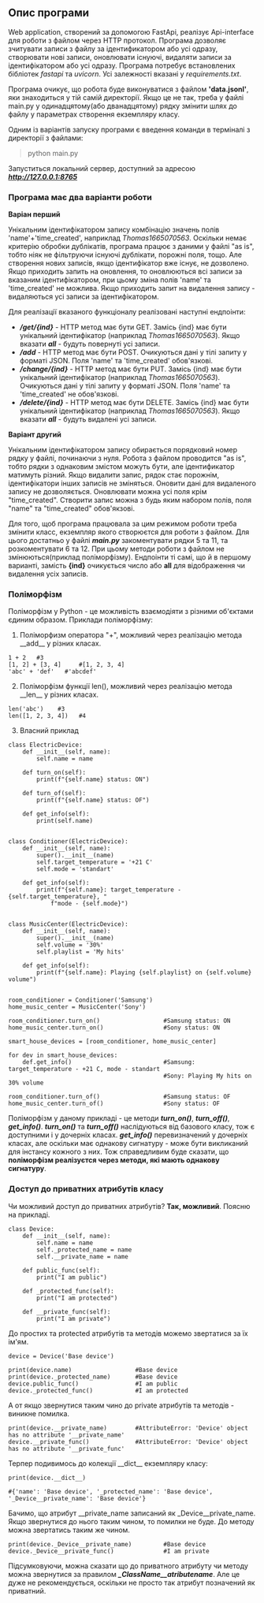 ## Опис програми

Web application, створений за допомогою FastApi, реалізує Api-interface для роботи з файлом через HTTP протокол.
Програма дозволяє зчитувати записи з файлу за ідентификатором або усі одразу, створювати нові записи, оновлювати існуючі, видаляти
записи за ідентифікатором або усі одразу.
Програма потребує встановлених бібліотек _fastapi_ та _uvicorn_. Усі залежності вказані у _requirements.txt_.

Програма очикує, що робота буде виконуватися з файлом **'data.jsonl'**, яки знаходиться у тій самій директорії. Якщо це не так,
треба у файлі main.py у одинадцятому(або дванадцятому) рядку змінити шлях до файлу у параметрах створення екземпляру класу. 

Одним із варіантів запуску програми є введення команди в терміналі з директорії з файлами:
> python main.py

Запуститься локальний сервер, доступний за адресою ***http://127.0.0.1:8765***

### Програма має два варіанти роботи

**Варіан перший**

Унікальним ідентифікатором запису комбінацію значень полів 'name'+'time_created',
наприклад _Thomas1665070563_.
Оскільки немає критерію обробки дублікатів, програма працює з даними у файлі "as is", 
тобто ніяк не фільтруючи існуючі дублікати, порожні поля, тощо. Але створення нових записів, якщо ідентифікатор
вже існує, не дозволено. Якщо приходить запить на оновлення, то оновлюються всі записи за вказаним ідентифікатором, при цьому зміна полів 'name' та 'time_created' не можлива.
Якщо приходить запит на видалення запису - видаляються усі записи за ідентифікатором.

Для реалізації вказаного функціоналу реалізовані наступні ендпоінти:

 - ***/get/{ind}*** - HTTP метод має бути GET. Замісь {ind} має бути унікальний ідентифікатор (наприклад _Thomas1665070563_). Якщо вказати ***all*** - будуть повернуті усі записи.
 - ***/add*** - HTTP метод має бути POST. Очикуються дані у тілі запиту у форматі JSON. Поля 'name' та 'time_created' обов'язкові.
 - ***/change/{ind}*** - HTTP метод має бути PUT. Замісь {ind} має бути унікальний ідентифікатор (наприклад _Thomas1665070563_). Очикуються дані у тілі запиту у форматі JSON. Поля 'name' та 'time_created' не обов'язкові.
 - ***/delete/{ind}*** - HTTP метод має бути DELETE. Замісь {ind} має бути унікальний ідентифікатор (наприклад _Thomas1665070563_). Якщо вказати ***all*** - будуть видалені усі записи.

**Варіант другий**

Унікальним ідентифікатором запису обирається порядковий номер рядку у файлі, починаючи з нуля. Робота з файлом проводится "as is",
тобто рядки з однаковим змістом можуть бути, але ідентификатор матимуть різний. Якщо видалити запис, рядок стає порожнім,
ідентифікатори інших записів не зміняться. Оновити дані для видаленого запису не дозволяється. Оновлювати можна усі поля крім "time_created".
Створити запис можна з будь яким набором полів, поля "name" та "time_created" обов'якзові.

Для того, щоб програма працювала за цим режимом роботи треба змінити класс, екземпляр якого створюєтся
для роботи з файлом. Для цього достатньо у файлі ***main.py*** закоментувати рядки 5 та 11, та розкоментувати 6 та 12.
При цьому методи роботи з файлом не змінюються(приклад поліморфізму). Ендпоінти ті самі, що й в першому варианті, замість **{ind}**
очикується число або **all** для відображення чи видалення усіх записів.


### Поліморфізм

Поліморфізм у Python - це можливість взаємодіяти з різними об'єктами єдиним образом. Приклади поліморфізму:
1. Поліморфизм оператора "+", можливий через реалізацію метода \_\_add\_\_ у різних класах.

```
1 + 2   #3
[1, 2] + [3, 4]     #[1, 2, 3, 4]
'abc' + 'def'   #'abcdef'
```

2. Поліморфізм функції len(), можливий через реалізацію метода \_\_len\_\_ у різних класах.

```
len('abc')    #3
len([1, 2, 3, 4])   #4
```

3. Власний приклад

```
class ElectricDevice:
    def __init__(self, name):
        self.name = name

    def turn_on(self):
        print(f"{self.name} status: ON")

    def turn_of(self):
        print(f"{self.name} status: OF")
        
    def get_info(self):
        print(self.name)


class Conditioner(ElectricDevice):
    def __init__(self, name):
        super().__init__(name)
        self.target_temperature = '+21 C'
        self.mode = 'standart'

    def get_info(self):
        print(f"{self.name}: target_temperature - {self.target_temperature}, "
            f"mode - {self.mode}")


class MusicCenter(ElectricDevice):
    def __init__(self, name):
        super().__init__(name)
        self.volume = '30%'
        self.playlist = 'My hits'

    def get_info(self):
        print(f"{self.name}: Playing {self.playlist} on {self.volume} volume")


room_conditioner = Conditioner('Samsung')   
home_music_center = MusicCenter('Sony')     

room_conditioner.turn_on()                  #Samsung status: ON
home_music_center.turn_on()                 #Sony status: ON

smart_house_devices = [room_conditioner, home_music_center]

for dev in smart_house_devices:
    def.get_info()                          #Samsung: target_temperature - +21 C, mode - standart
                                            #Sony: Playing My hits on 30% volume

room_conditioner.turn_of()                  #Samsung status: OF
home_music_center.turn_of()                 #Sony status: OF

```

Поліморфізм у даному прикладі - це методи ***turn_on()***, ***turn_off()***, ***get_info()***. ***turn_on()*** та ***turn_off()*** наслідуються від базового класу, 
тож є доступними і у дочерніх класах. ***get_info()*** перевизначений у дочерніх класах, але оскільки має однакову сигнатуру - 
може бути викликаний для інстансу кожного з них.
Тож справедливим буде сказати, що **поліморфізм реалізуєтся через методи, які мають однакову сигнатуру**.


### Доступ до приватних атрибутів класу

Чи можливий доступ до приватних атрибутів? **Так, можливий**.
Поясню на прикладі.

```
class Device:
    def __init__(self, name):
        self.name = name
        self._protected_namе = name
        self.__private_name = name

    def public_func(self):
        print("I am public")

    def _protected_func(self):
        print("I am protected")

    def __private_func(self):
        print("I am private")      
```

До простих та protected атрибутів та методів можемо звертатися за їх ім'ям.

```
device = Device('Base device')

print(device.name)                  #Base device
print(device._protected_namе)       #Base device
device.public_func()                #I am public
device._protected_func()            #I am protected

```

А от якщо звернутися таким чино до private атрибутів та методів - виникне помилка.

```
print(device.__private_name)        #AttributeError: 'Device' object has no attribute '__private_name'
device.__private_func()             #AttributeError: 'Device' object has no attribute '__private_func'
```

Терпер подивимось до колекції \_\_dict\_\_ екземпляру класу:

```
print(device.__dict__)

#{'name': 'Base device', '_protected_namе': 'Base device', '_Device__private_name': 'Base device'}              
```

Бачимо, що атрибут __private_name записаний як _Device__private_name. Якщо звернутися до нього таким чином, то помилки
не буде. До методу можна звертатись таким же чином.

```
print(device._Device__private_name)         #Base device
device._Device__private_func()              #I am private
```

Підсумковуючи, можна сказати що до приватного атрибуту чи методу можна звернутися за правилом
***_ClassName__atributename***. Але це дуже не рекомендується, оскільки не просто так атрибут позначений як приватний.